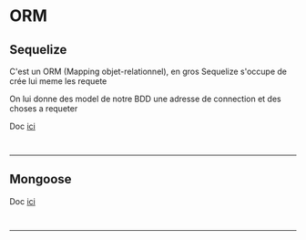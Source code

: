 # ORM

## Sequelize

C'est un ORM (Mapping objet-relationnel), en gros Sequelize s'occupe de crée lui meme les requete

On lui donne des model de notre BDD une adresse de connection et des choses a requeter

Doc [ici](https://sequelize.org/api/v6/)

```js



```

---

## Mongoose

Doc [ici](https://mongoosejs.com/docs/guide.html)

```js



```

---